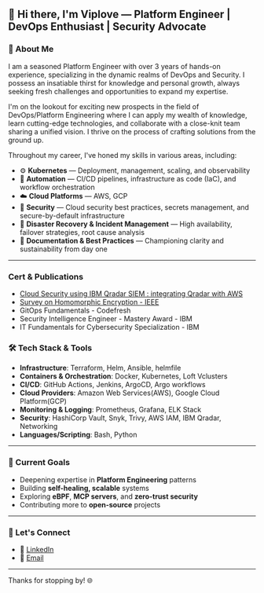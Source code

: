 

## 👋 Hi there, I'm Viplove — Platform Engineer | DevOps Enthusiast | Security Advocate


### 🚀 About Me


I am a seasoned Platform Engineer with over 3 years of hands-on experience, specializing in the dynamic realms of DevOps and Security. I possess an insatiable thirst for knowledge and personal growth, always seeking fresh challenges and opportunities to expand my expertise.

I'm on the lookout for exciting new prospects in the field of DevOps/Platform Engineering where I can apply my wealth of knowledge, learn cutting-edge technologies, and collaborate with a close-knit team sharing a unified vision. I thrive on the process of crafting solutions from the ground up.

Throughout my career, I've honed my skills in various areas, including:

- ⚙️ **Kubernetes** — Deployment, management, scaling, and observability
- 🤖 **Automation** — CI/CD pipelines, infrastructure as code (IaC), and workflow orchestration
- ☁️ **Cloud Platforms** — AWS, GCP
- 🔐 **Security** — Cloud security best practices, secrets management, and secure-by-default infrastructure
- 💾 **Disaster Recovery & Incident Management** — High availability, failover strategies, root cause analysis
- 📝 **Documentation & Best Practices** — Championing clarity and sustainability from day one

---

### Cert & Publications
- [Cloud Security using IBM Qradar SIEM : integrating Qradar with AWS](https://faun.pub/cloud-security-using-ibm-qradar-1fbf8eaafaaa)
- [Survey on Homomorphic Encryption - IEEE](https://ieeexplore.ieee.org/document/9702486)
- GitOps Fundamentals - Codefresh
- Security Intelligence Engineer - Mastery Award - IBM
- IT Fundamentals for Cybersecurity Specialization - IBM

### 🛠️ Tech Stack & Tools

- **Infrastructure**: Terraform, Helm, Ansible, helmfile
- **Containers & Orchestration**: Docker, Kubernetes, Loft Vclusters
- **CI/CD**: GitHub Actions, Jenkins, ArgoCD, Argo workflows
- **Cloud Providers**: Amazon Web Services(AWS), Google Cloud Platform(GCP)
- **Monitoring & Logging**: Prometheus, Grafana, ELK Stack
- **Security**: HashiCorp Vault, Snyk, Trivy, AWS IAM, IBM Qradar, Networking
- **Languages/Scripting**: Bash, Python

---

### 🌱 Current Goals

- Deepening expertise in **Platform Engineering** patterns
- Building **self-healing, scalable** systems
- Exploring **eBPF**, **MCP servers**, and **zero-trust security**
- Contributing more to **open-source** projects

---

### 🤝 Let's Connect

- 💼 [LinkedIn](https://www.linkedin.com/in/viplove-bansal/)
- 📨 [Email](mailto:viplovebansal14@gmail.com)

---

Thanks for stopping by! 🌐
